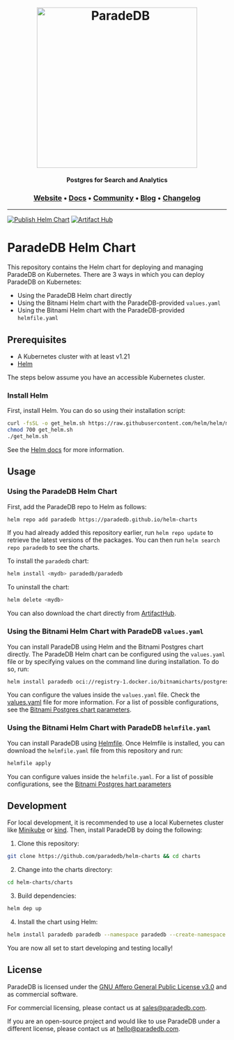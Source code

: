 <h1 align="center">
  <img src="https://raw.githubusercontent.com/paradedb/paradedb/dev/docs/logo/readme.svg" alt="ParadeDB" width="368px"></a>
<br>
</h1>

<p align="center">
    <b>Postgres for Search and Analytics</b> <br />
</p>

<h3 align="center">
  <a href="https://paradedb.com">Website</a> &bull;
  <a href="https://docs.paradedb.com">Docs</a> &bull;
  <a href="https://join.slack.com/t/paradedbcommunity/shared_invite/zt-217mordsh-ielS6BiZf7VW3rqKBFgAlQ">Community</a> &bull;
  <a href="https://blog.paradedb.com">Blog</a> &bull;
  <a href="https://docs.paradedb.com/changelog/">Changelog</a>
</h3>

---

[![Publish Helm Chart](https://github.com/paradedb/helm-charts/actions/workflows/publish-helm-chart.yml/badge.svg)](https://github.com/paradedb/helm-charts/actions/workflows/publish-helm-chart.yml)
[![Artifact Hub](https://img.shields.io/endpoint?url=https://artifacthub.io/badge/repository/paradedb)](https://artifacthub.io/packages/search?repo=paradedb)

# ParadeDB Helm Chart

This repository contains the Helm chart for deploying and managing ParadeDB on Kubernetes. There are 3 ways in which you can deploy ParadeDB on Kubernetes:

- Using the ParadeDB Helm chart directly
- Using the Bitnami Helm chart with the ParadeDB-provided `values.yaml`
- Using the Bitnami Helm chart with the ParadeDB-provided `helmfile.yaml`

## Prerequisites

- A Kubernetes cluster with at least v1.21
- [Helm](https://helm.sh/)

The steps below assume you have an accessible Kubernetes cluster.

### Install Helm

First, install Helm. You can do so using their installation script:

```bash
curl -fsSL -o get_helm.sh https://raw.githubusercontent.com/helm/helm/main/scripts/get-helm-3
chmod 700 get_helm.sh
./get_helm.sh
```

See the [Helm docs](https://helm.sh/docs/intro/install/) for more information.

## Usage

### Using the ParadeDB Helm Chart

First, add the ParadeDB repo to Helm as follows:

```bash
helm repo add paradedb https://paradedb.github.io/helm-charts
```

If you had already added this repository earlier, run `helm repo update` to retrieve the latest versions of the packages. You can then run `helm search repo paradedb` to see the charts.

To install the `paradedb` chart:

```bash
helm install <mydb> paradedb/paradedb
```

To uninstall the chart:

```bash
helm delete <mydb>
```

You can also download the chart directly from [ArtifactHub](https://artifacthub.io/packages/helm/paradedb/paradedb).

### Using the Bitnami Helm Chart with ParadeDB `values.yaml`

You can install ParadeDB using Helm and the Bitnami Postgres chart directly. The ParadeDB Helm chart can be configured using the `values.yaml` file or by specifying values on the command line during installation. To do so, run:

```bash
helm install paradedb oci://registry-1.docker.io/bitnamicharts/postgresql --namespace paradedb --create-namespace --values values.yaml
```

You can configure the values inside the `values.yaml` file. Check the [values.yaml](https://github.com/paradedb/helm-charts/blob/main/charts/paradedb/values.yaml) file for more information. For a list of possible configurations, see the [Bitnami Postgres chart parameters](https://github.com/bitnami/charts/tree/main/bitnami/postgresql#parameters).

### Using the Bitnami Helm Chart with ParadeDB `helmfile.yaml`

You can install ParadeDB using [Helmfile](https://helmfile.readthedocs.io/en/latest/). Once Helmfile is installed, you can download the `helmfile.yaml` file from this repository and run:

```bash
helmfile apply
```

You can configure values inside the `helmfile.yaml`. For a list of possible configurations, see the [Bitnami Postgres hart parameters](https://github.com/bitnami/charts/tree/main/bitnami/postgresql#parameters)

## Development

For local development, it is recommended to use a local Kubernetes cluster like [Minikube](https://minikube.sigs.k8s.io/docs/)
or [kind](https://kind.sigs.k8s.io/). Then, install ParadeDB by doing the following:

1. Clone this repository:

```bash
git clone https://github.com/paradedb/helm-charts && cd charts
```

2. Change into the charts directory:

```bash
cd helm-charts/charts
```

3. Build dependencies:

```bash
helm dep up
```

4. Install the chart using Helm:

```bash
helm install paradedb paradedb --namespace paradedb --create-namespace
```

You are now all set to start developing and testing locally!

## License

ParadeDB is licensed under the [GNU Affero General Public License v3.0](LICENSE) and as commercial software.

For commercial licensing, please contact us at [sales@paradedb.com](mailto:sales@paradedb.com).

If you are an open-source project and would like to use ParadeDB under a different license, please contact us at [hello@paradedb.com](mailto:hello@paradedb.com).
